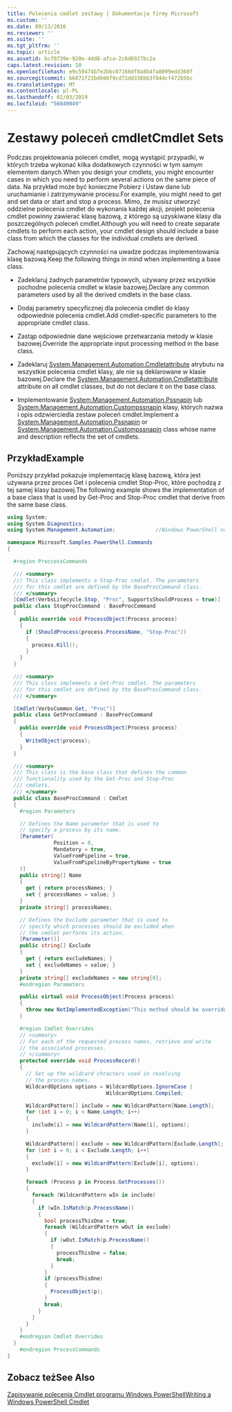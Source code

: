 ```yaml
---
title: Polecenia cmdlet zestawy | Dokumentacja firmy Microsoft
ms.custom: ''
ms.date: 09/13/2016
ms.reviewer: ''
ms.suite: ''
ms.tgt_pltfrm: ''
ms.topic: article
ms.assetid: bcf0739e-920e-4dd8-afca-2c6d6927bc2a
caps.latest.revision: 10
ms.openlocfilehash: e9c59474b7e2bbc07166df8a8b4fa8099edd360f
ms.sourcegitcommit: b6871f21bd666f9cd71dd336bb3f844cf472b56c
ms.translationtype: MT
ms.contentlocale: pl-PL
ms.lasthandoff: 02/03/2019
ms.locfileid: "56849049"
---
```

# <a name="cmdlet-sets"></a><span data-ttu-id="95887-102">Zestawy poleceń cmdlet</span><span class="sxs-lookup"><span data-stu-id="95887-102">Cmdlet Sets</span></span>

<span data-ttu-id="95887-103">Podczas projektowania poleceń cmdlet, mogą wystąpić przypadki, w których trzeba wykonać kilka dodatkowych czynności w tym samym elementem danych.</span><span class="sxs-lookup"><span data-stu-id="95887-103">When you design your cmdlets, you might encounter cases in which you need to perform several actions on the same piece of data.</span></span> <span data-ttu-id="95887-104">Na przykład może być konieczne Pobierz i Ustaw dane lub uruchamianie i zatrzymywanie procesu.</span><span class="sxs-lookup"><span data-stu-id="95887-104">For example, you might need to get and set data or start and stop a process.</span></span> <span data-ttu-id="95887-105">Mimo, że musisz utworzyć oddzielne polecenia cmdlet do wykonania każdej akcji, projekt polecenia cmdlet powinny zawierać klasę bazową, z którego są uzyskiwane klasy dla poszczególnych poleceń cmdlet.</span><span class="sxs-lookup"><span data-stu-id="95887-105">Although you will need to create separate cmdlets to perform each action, your cmdlet design should include a base class from which the classes for the individual cmdlets are derived.</span></span>

<span data-ttu-id="95887-106">Zachowaj następujących czynności na uwadze podczas implementowania klasę bazową.</span><span class="sxs-lookup"><span data-stu-id="95887-106">Keep the following things in mind when implementing a base class.</span></span>

- <span data-ttu-id="95887-107">Zadeklaruj żadnych parametrów typowych, używany przez wszystkie pochodne polecenia cmdlet w klasie bazowej.</span><span class="sxs-lookup"><span data-stu-id="95887-107">Declare any common parameters used by all the derived cmdlets in the base class.</span></span>

- <span data-ttu-id="95887-108">Dodaj parametry specyficznej dla polecenia cmdlet do klasy odpowiednie polecenia cmdlet.</span><span class="sxs-lookup"><span data-stu-id="95887-108">Add cmdlet-specific parameters to the appropriate cmdlet class.</span></span>

- <span data-ttu-id="95887-109">Zastąp odpowiednie dane wejściowe przetwarzania metody w klasie bazowej.</span><span class="sxs-lookup"><span data-stu-id="95887-109">Override the appropriate input processing method in the base class.</span></span>

- <span data-ttu-id="95887-110">Zadeklaruj [System.Management.Automation.Cmdletattribute](/dotnet/api/System.Management.Automation.CmdletAttribute) atrybutu na wszystkie polecenia cmdlet klasy, ale nie są deklarowane w klasie bazowej.</span><span class="sxs-lookup"><span data-stu-id="95887-110">Declare the [System.Management.Automation.Cmdletattribute](/dotnet/api/System.Management.Automation.CmdletAttribute) attribute on all cmdlet classes, but do not declare it on the base class.</span></span>

- <span data-ttu-id="95887-111">Implementowanie [System.Management.Automation.Pssnapin](/dotnet/api/System.Management.Automation.PSSnapIn) lub [System.Management.Automation.Custompssnapin](/dotnet/api/System.Management.Automation.CustomPSSnapIn) klasy, których nazwa i opis odzwierciedla zestaw poleceń cmdlet.</span><span class="sxs-lookup"><span data-stu-id="95887-111">Implement a [System.Management.Automation.Pssnapin](/dotnet/api/System.Management.Automation.PSSnapIn) or [System.Management.Automation.Custompssnapin](/dotnet/api/System.Management.Automation.CustomPSSnapIn) class whose name and description reflects the set of cmdlets.</span></span>

## <a name="example"></a><span data-ttu-id="95887-112">Przykład</span><span class="sxs-lookup"><span data-stu-id="95887-112">Example</span></span>

<span data-ttu-id="95887-113">Poniższy przykład pokazuje implementację klasę bazową, która jest używana przez proces Get i polecenia cmdlet Stop-Proc, które pochodzą z tej samej klasy bazowej.</span><span class="sxs-lookup"><span data-stu-id="95887-113">The following example shows the implementation of a base class that is used by Get-Proc and Stop-Proc cmdlet that derive from the same base class.</span></span>

```csharp
using System;
using System.Diagnostics;
using System.Management.Automation;             //Windows PowerShell namespace.

namespace Microsoft.Samples.PowerShell.Commands
{

  #region ProccessCommands

  /// <summary>
  /// This class implements a Stop-Proc cmdlet. The parameters
  /// for this cmdlet are defined by the BaseProcCommand class.
  /// </summary>
  [Cmdlet(VerbsLifecycle.Stop, "Proc", SupportsShouldProcess = true)]
  public class StopProcCommand : BaseProcCommand
  {
    public override void ProcessObject(Process process)
    {
      if (ShouldProcess(process.ProcessName, "Stop-Proc"))
      {
        process.Kill();
      }
    }
  }

  /// <summary>
  /// This class implements a Get-Proc cmdlet. The parameters
  /// for this cmdlet are defined by the BaseProcCommand class.
  /// </summary>

  [Cmdlet(VerbsCommon.Get, "Proc")]
  public class GetProcCommand : BaseProcCommand
  {
    public override void ProcessObject(Process process)
    {
      WriteObject(process);
    }
  }

  /// <summary>
  /// This class is the base class that defines the common
  /// functionality used by the Get-Proc and Stop-Proc
  /// cmdlets.
  /// </summary>
  public class BaseProcCommand : Cmdlet
  {
    #region Parameters

    // Defines the Name parameter that is used to
    // specify a process by its name.
    [Parameter(
               Position = 0,
               Mandatory = true,
               ValueFromPipeline = true,
               ValueFromPipelineByPropertyName = true
    )]
    public string[] Name
    {
      get { return processNames; }
      set { processNames = value; }
    }
    private string[] processNames;

    // Defines the Exclude parameter that is used to
    // specify which processes should be excluded when
    // the cmdlet performs its action.
    [Parameter()]
    public string[] Exclude
    {
      get { return excludeNames; }
      set { excludeNames = value; }
    }
    private string[] excludeNames = new string[0];
    #endregion Parameters

    public virtual void ProcessObject(Process process)
    {
      throw new NotImplementedException("This method should be overridden.");
    }

    #region Cmdlet Overrides
    // <summary>
    // For each of the requested process names, retrieve and write
    // the associated processes.
    // </summary>
    protected override void ProcessRecord()
    {
      // Set up the wildcard chracters used in resolving
      // the process names.
      WildcardOptions options = WildcardOptions.IgnoreCase |
                                WildcardOptions.Compiled;

      WildcardPattern[] include = new WildcardPattern[Name.Length];
      for (int i = 0; i < Name.Length; i++)
      {
        include[i] = new WildcardPattern(Name[i], options);
      }

      WildcardPattern[] exclude = new WildcardPattern[Exclude.Length];
      for (int i = 0; i < Exclude.Length; i++)
      {
        exclude[i] = new WildcardPattern(Exclude[i], options);
      }

      foreach (Process p in Process.GetProcesses())
      {
        foreach (WildcardPattern wIn in include)
        {
          if (wIn.IsMatch(p.ProcessName))
          {
            bool processThisOne = true;
            foreach (WildcardPattern wOut in exclude)
            {
              if (wOut.IsMatch(p.ProcessName))
              {
                processThisOne = false;
                break;
              }
            }
            if (processThisOne)
            {
              ProcessObject(p);
            }
            break;
          }
        }
      }
    }
    #endregion Cmdlet Overrides
  }
    #endregion ProcessCommands
}
```

## <a name="see-also"></a><span data-ttu-id="95887-114">Zobacz też</span><span class="sxs-lookup"><span data-stu-id="95887-114">See Also</span></span>

[<span data-ttu-id="95887-115">Zapisywanie polecenia Cmdlet programu Windows PowerShell</span><span class="sxs-lookup"><span data-stu-id="95887-115">Writing a Windows PowerShell Cmdlet</span></span>](./writing-a-windows-powershell-cmdlet.md)
